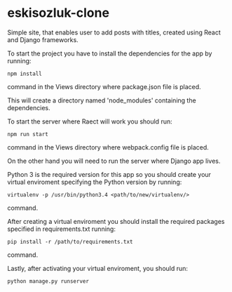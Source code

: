 # eskisozluk-clone
Simple site, that enables user to add posts with titles, created using React and Django frameworks.

To start the project you have to install the dependencies for the app by running:
```
npm install
```
command in the Views directory where package.json file is placed.

This will create a directory named 'node_modules' containing the dependencies.

To start the server where Raect will work you should run:
```
npm run start
```
command in the Views directory where webpack.config file is placed.

On the other hand you will need to run the server where Django app lives.

Python 3 is the required version for this app so you should create your virtual enviroment specifying the Python version by running:

```
virtualenv -p /usr/bin/python3.4 <path/to/new/virtualenv/>
```
command.

After creating a virtual enviroment you should install the required packages specified in requirements.txt running:
```
pip install -r /path/to/requirements.txt
```
command.

Lastly, after activating your virtual enviroment, you should run:
```
python manage.py runserver
```




